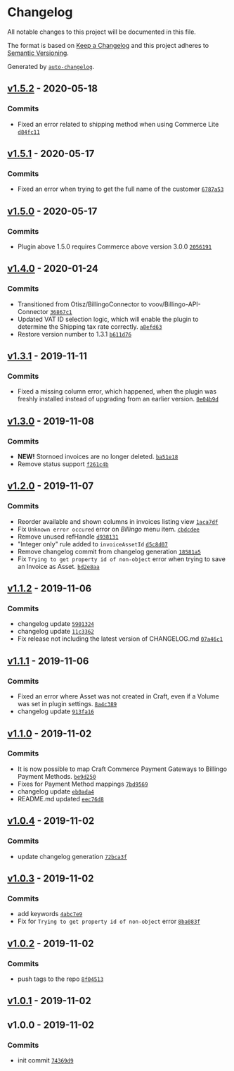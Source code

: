 # Changelog

All notable changes to this project will be documented in this file.

The format is based on [Keep a Changelog](https://keepachangelog.com/en/1.0.0/)
and this project adheres to [Semantic Versioning](https://semver.org/spec/v2.0.0.html).

Generated by [`auto-changelog`](https://github.com/CookPete/auto-changelog).

## [v1.5.2](https://github.com/webmenedzser/billingo-for-craft-commerce/compare/v1.5.1...v1.5.2) - 2020-05-18

### Commits

- Fixed an error related to shipping method when using Commerce Lite [`d84fc11`](https://github.com/webmenedzser/billingo-for-craft-commerce/commit/d84fc115c4bb58ab01fa17c26d3c5d00c7ce6d23)

## [v1.5.1](https://github.com/webmenedzser/billingo-for-craft-commerce/compare/v1.5.0...v1.5.1) - 2020-05-17

### Commits

- Fixed an error when trying to get the full name of the customer [`6787a53`](https://github.com/webmenedzser/billingo-for-craft-commerce/commit/6787a53495b177c08f138a87b167cea57ec90ab4)

## [v1.5.0](https://github.com/webmenedzser/billingo-for-craft-commerce/compare/v1.4.0...v1.5.0) - 2020-05-17

### Commits

- Plugin above 1.5.0 requires Commerce above version 3.0.0 [`2056191`](https://github.com/webmenedzser/billingo-for-craft-commerce/commit/20561917b8e4510dd1764b0feb0cef71ba0452df)

## [v1.4.0](https://github.com/webmenedzser/billingo-for-craft-commerce/compare/v1.3.1...v1.4.0) - 2020-01-24

### Commits

- Transitioned from Otisz/BillingoConnector to voov/Billingo-API-Connector [`36867c1`](https://github.com/webmenedzser/billingo-for-craft-commerce/commit/36867c1d36ef9e4760d2080992eba240fe4256f2)
- Updated VAT ID selection logic, which will enable the plugin to determine the Shipping tax rate correctly. [`a8efd63`](https://github.com/webmenedzser/billingo-for-craft-commerce/commit/a8efd63c7b4796c366f3cd3ed942be707d0f95f3)
- Restore version number to 1.3.1 [`b611d76`](https://github.com/webmenedzser/billingo-for-craft-commerce/commit/b611d768d5a82326c7af1106bc742b3f0aaddeb4)

## [v1.3.1](https://github.com/webmenedzser/billingo-for-craft-commerce/compare/v1.3.0...v1.3.1) - 2019-11-11

### Commits

- Fixed a missing column error, which happened, when the plugin was freshly installed instead of upgrading from an earlier version. [`0e04b9d`](https://github.com/webmenedzser/billingo-for-craft-commerce/commit/0e04b9d6a9861e476d4652978262f25970f290ff)

## [v1.3.0](https://github.com/webmenedzser/billingo-for-craft-commerce/compare/v1.2.0...v1.3.0) - 2019-11-08

### Commits

- **NEW!** Stornoed invoices are no longer deleted. [`ba51e18`](https://github.com/webmenedzser/billingo-for-craft-commerce/commit/ba51e1875afad070da59b7c88f607d91217dfa0e)
- Remove status support [`f261c4b`](https://github.com/webmenedzser/billingo-for-craft-commerce/commit/f261c4b2623dcee3c692d5c82b5ff314ba92ca98)

## [v1.2.0](https://github.com/webmenedzser/billingo-for-craft-commerce/compare/v1.1.2...v1.2.0) - 2019-11-07

### Commits

- Reorder available and shown columns in invoices listing view [`1aca7df`](https://github.com/webmenedzser/billingo-for-craft-commerce/commit/1aca7df9e0c87cd27fc6441f30c095c4863d763b)
- Fix `Unknown error occured` error on *Billingo* menu item. [`cbdcdee`](https://github.com/webmenedzser/billingo-for-craft-commerce/commit/cbdcdeea9e67688be54de59937940cbe196a551a)
- Remove unused refHandle [`d938131`](https://github.com/webmenedzser/billingo-for-craft-commerce/commit/d9381316b47089758800d3bcd75cafe0be7f55c2)
- "Integer only" rule added to `invoiceAssetId` [`d5c8d07`](https://github.com/webmenedzser/billingo-for-craft-commerce/commit/d5c8d07f0691051707b08108f7bb385795f12796)
- Remove changelog commit from changelog generation [`18581a5`](https://github.com/webmenedzser/billingo-for-craft-commerce/commit/18581a5082335eea08080781b6458c10295557a0)
- Fix `Trying to get property id of non-object` error when trying to save an Invoice as Asset. [`bd2e8aa`](https://github.com/webmenedzser/billingo-for-craft-commerce/commit/bd2e8aafc52726e0bea1a2058c6f8ab5666ae8f1)

## [v1.1.2](https://github.com/webmenedzser/billingo-for-craft-commerce/compare/v1.1.1...v1.1.2) - 2019-11-06

### Commits

- changelog update [`5901324`](https://github.com/webmenedzser/billingo-for-craft-commerce/commit/59013243b48d82bd5887d115cf0b32aead5c599a)
- changelog update [`11c3362`](https://github.com/webmenedzser/billingo-for-craft-commerce/commit/11c3362f568a14d029f0b6c2b3288c82d430877a)
- Fix release not including the latest version of CHANGELOG.md [`07a46c1`](https://github.com/webmenedzser/billingo-for-craft-commerce/commit/07a46c1096e57c589ede2428e9e9a2865113b873)

## [v1.1.1](https://github.com/webmenedzser/billingo-for-craft-commerce/compare/v1.1.0...v1.1.1) - 2019-11-06

### Commits

- Fixed an error where Asset was not created in Craft, even if a Volume was set in plugin settings. [`8a4c389`](https://github.com/webmenedzser/billingo-for-craft-commerce/commit/8a4c3890c5ccb6e2aa180fc686496811f2acb5aa)
- changelog update [`913fa16`](https://github.com/webmenedzser/billingo-for-craft-commerce/commit/913fa16f3723fafe8128a70c9397e2937c752243)

## [v1.1.0](https://github.com/webmenedzser/billingo-for-craft-commerce/compare/v1.0.4...v1.1.0) - 2019-11-02

### Commits

- It is now possible to map Craft Commerce Payment Gateways to Billingo Payment Methods. [`be9d250`](https://github.com/webmenedzser/billingo-for-craft-commerce/commit/be9d250bc03d65a71e4c187ef29d177d2ff0960f)
- Fixes for Payment Method mappings [`7bd9569`](https://github.com/webmenedzser/billingo-for-craft-commerce/commit/7bd95697dc046138e800553973985cc1cdced865)
- changelog update [`eb0ada4`](https://github.com/webmenedzser/billingo-for-craft-commerce/commit/eb0ada472ca06632719387c43d529bb90fd59283)
- README.md updated [`eec76d8`](https://github.com/webmenedzser/billingo-for-craft-commerce/commit/eec76d8992757cb785bcdb0c834108e3dea4df66)

## [v1.0.4](https://github.com/webmenedzser/billingo-for-craft-commerce/compare/v1.0.3...v1.0.4) - 2019-11-02

### Commits

- update changelog generation [`72bca3f`](https://github.com/webmenedzser/billingo-for-craft-commerce/commit/72bca3fbb546bc8cbdbdbb4aec592c1ea5259e21)

## [v1.0.3](https://github.com/webmenedzser/billingo-for-craft-commerce/compare/v1.0.2...v1.0.3) - 2019-11-02

### Commits

- add keywords [`4abc7e9`](https://github.com/webmenedzser/billingo-for-craft-commerce/commit/4abc7e95d40c9f40fa842f90fddfe301b755189b)
- Fix for `Trying to get property id of non-object` error [`8ba083f`](https://github.com/webmenedzser/billingo-for-craft-commerce/commit/8ba083f6115a922c61dab18a56bef9fb99de47d8)

## [v1.0.2](https://github.com/webmenedzser/billingo-for-craft-commerce/compare/v1.0.1...v1.0.2) - 2019-11-02

### Commits

- push tags to the repo [`8f04513`](https://github.com/webmenedzser/billingo-for-craft-commerce/commit/8f04513d305f60ad7658cc576b34cceb4f9d58b9)

## [v1.0.1](https://github.com/webmenedzser/billingo-for-craft-commerce/compare/v1.0.0...v1.0.1) - 2019-11-02

## v1.0.0 - 2019-11-02

### Commits

- init commit [`74369d9`](https://github.com/webmenedzser/billingo-for-craft-commerce/commit/74369d93c088ca3091f8d2721c6d2aed37791fe9)
